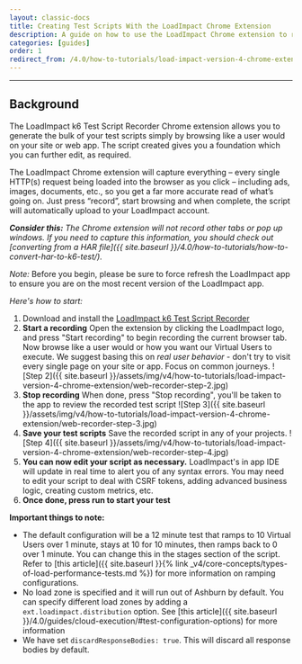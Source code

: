 ```yaml
---
layout: classic-docs
title: Creating Test Scripts With the LoadImpact Chrome Extension
description: A guide on how to use the LoadImpact Chrome extension to record user behavior to quickly create load test scripts.
categories: [guides]
order: 1
redirect_from: /4.0/how-to-tutorials/load-impact-version-4-chrome-extension/
---
```


***

<h2>Background</h2>


The LoadImpact k6 Test Script Recorder Chrome extension allows you to generate the bulk of your test scripts simply by browsing like a user would on your site or web app.  The script created gives you a foundation which you can further edit, as required.

The LoadImpact Chrome extension will capture everything – every single HTTP(s) request being loaded into the browser as you click – including ads, images, documents, etc., so you get a far more accurate read of what’s going on. Just press “record”, start browsing and when complete, the script will automatically upload to your LoadImpact account.

_**Consider this:** The Chrome extension will not record other tabs or pop up windows. If you need to capture this information, you should check out [converting from a HAR file]({{ site.baseurl }}/4.0/how-to-tutorials/how-to-convert-har-to-k6-test/)._

*Note:* Before you begin, please be sure to force refresh the LoadImpact app to ensure you are on the most recent version of the LoadImpact app.

_Here's how to start:_

  1. Download and install the [LoadImpact k6 Test Script Recorder](https://chrome.google.com/webstore/detail/load-impact-k6-test-scrip/docmmckkhiefiadappjepjllcoemijpj)
  2. **Start a recording**
    Open the extension by clicking the LoadImpact logo, and press "Start recording" to begin recording the current browser tab. Now browse like a user would or how you want our Virtual Users to execute. We suggest basing this on _real user behavior_ - don't try to visit every single page on your site or app. Focus on common journeys.
![Step 2]({{ site.baseurl }}/assets/img/v4/how-to-tutorials/load-impact-version-4-chrome-extension/web-recorder-step-2.jpg)
  3. **Stop recording**
    When done, press "Stop recording", you'll be taken to the app to review the recorded test script
![Step 3]({{ site.baseurl }}/assets/img/v4/how-to-tutorials/load-impact-version-4-chrome-extension/web-recorder-step-3.jpg)
  4. **Save your test scripts**
    Save the recorded script in any of your projects.
![Step 4]({{ site.baseurl }}/assets/img/v4/how-to-tutorials/load-impact-version-4-chrome-extension/web-recorder-step-4.jpg)
  5. **You can now edit your script as necessary.**  LoadImpact's in app IDE will update in real time to alert you of any syntax errors. You may need to edit your script to deal with CSRF tokens, adding advanced business logic, creating custom metrics, etc.
  6. **Once done, press run to start your test**


**Important things to note:**
- The default configuration will be a 12 minute test that ramps to 10 Virtual Users over 1 minute, stays at 10 for 10 minutes, then ramps back to 0 over 1 minute. You can change this in the stages section of the script. Refer to [this article]({{ site.baseurl }}{% link _v4/core-concepts/types-of-load-performance-tests.md %}) for more information on ramping configurations.
- No load zone is specified and it will run out of Ashburn by default. You can specify different load zones by adding a `ext.loadimpact.distribution` option. See [this article]({{ site.baseurl }}/4.0/guides/cloud-execution/#test-configuration-options) for more information
- We have set `discardResponseBodies: true`.  This will discard all response bodies by default.
<!--stackedit_data:
eyJoaXN0b3J5IjpbLTEyODcyODQ0NDVdfQ==
-->
